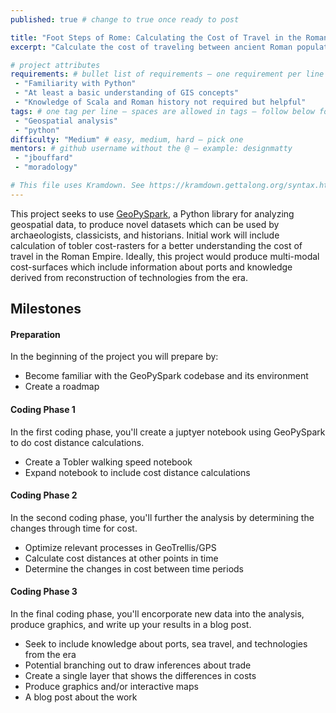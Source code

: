 ```yaml
---
published: true # change to true once ready to post

title: "Foot Steps of Rome: Calculating the Cost of Travel in the Roman Empire" # project title inside quotes
excerpt: "Calculate the cost of traveling between ancient Roman population centers" # shows on project list page

# project attributes
requirements: # bullet list of requirements – one requirement per line – follow below format
 - "Familiarity with Python"
 - "At least a basic understanding of GIS concepts"
 - "Knowledge of Scala and Roman history not required but helpful"
tags: # one tag per line – spaces are allowed in tags – follow below format
 - "Geospatial analysis"
 - "python"
difficulty: "Medium" # easy, medium, hard – pick one
mentors: # github username without the @ – example: designmatty
 - "jbouffard"
 - "moradology"

# This file uses Kramdown. See https://kramdown.gettalong.org/syntax.html for syntax
---
```


This project seeks to use [GeoPySpark](https:///github.com/locationtech-labs/geopyspark), a Python library
for analyzing geospatial data, to produce novel datasets which can be used by archaeologists, classicists, and
historians. Initial work will include calculation of tobler cost-rasters for a better understanding the
cost of travel in the Roman Empire. Ideally, this project would produce multi-modal cost-surfaces which include
information about ports and knowledge derived from reconstruction of technologies from the era.

## Milestones

#### Preparation

In the beginning of the project you will prepare by:

- Become familiar with the GeoPySpark codebase and its environment
- Create a roadmap

#### Coding Phase 1

In the first coding phase, you'll create a juptyer notebook using GeoPySpark to do cost distance calculations.

- Create a Tobler walking speed notebook
- Expand notebook to include cost distance calculations

#### Coding Phase 2

In the second coding phase, you'll further the analysis by determining the changes through time for cost.

- Optimize relevant processes in GeoTrellis/GPS
- Calculate cost distances at other points in time
- Determine the changes in cost between time periods

#### Coding Phase 3

In the final coding phase, you'll encorporate new data into the analysis, produce graphics, and write up your results in a blog post.

- Seek to include knowledge about ports, sea travel, and technologies from the era
- Potential branching out to draw inferences about trade
- Create a single layer that shows the differences in costs
- Produce graphics and/or interactive maps
- A blog post about the work
